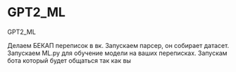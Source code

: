 # GPT2_ML
GPT2_ML



Делаем БЕКАП переписок в вк.
Запускаем парсер, он собирает датасет.
Запускаем ML.py для обучение модели на ваших переписках.
Запускам бота который будет общаться так как вы
